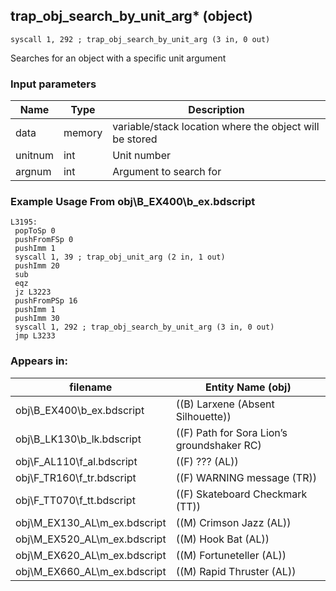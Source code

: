 ## trap_obj_search_by_unit_arg* (object)

`syscall 1, 292 ; trap_obj_search_by_unit_arg (3 in, 0 out)`

Searches for an object with a specific unit argument

### Input parameters
| Name | Type | Description
|------|------|------------
| data   | memory   | variable/stack location where the object will be stored
| unitnum   | int   | Unit number
| argnum   | int   | Argument to search for


### Example Usage From obj\B_EX400\b_ex.bdscript
```plaintext
L3195:
 popToSp 0
 pushFromFSp 0
 pushImm 1
 syscall 1, 39 ; trap_obj_unit_arg (2 in, 1 out)
 pushImm 20
 sub 
 eqz 
 jz L3223
 pushFromPSp 16
 pushImm 1
 pushImm 30
 syscall 1, 292 ; trap_obj_search_by_unit_arg (3 in, 0 out)
 jmp L3233
```


### Appears in:
| filename | Entity Name (obj)
|----------|-------------
| obj\B_EX400\b_ex.bdscript       | ((B) Larxene (Absent Silhouette))          
| obj\B_LK130\b_lk.bdscript       | ((F) Path for Sora Lion’s groundshaker RC)          
| obj\F_AL110\f_al.bdscript       | ((F) ??? (AL))          
| obj\F_TR160\f_tr.bdscript       | ((F) WARNING message (TR))          
| obj\F_TT070\f_tt.bdscript       | ((F) Skateboard Checkmark (TT))          
| obj\M_EX130_AL\m_ex.bdscript       | ((M) Crimson Jazz (AL))          
| obj\M_EX520_AL\m_ex.bdscript       | ((M) Hook Bat (AL))          
| obj\M_EX620_AL\m_ex.bdscript       | ((M) Fortuneteller (AL))          
| obj\M_EX660_AL\m_ex.bdscript       | ((M) Rapid Thruster (AL))          



